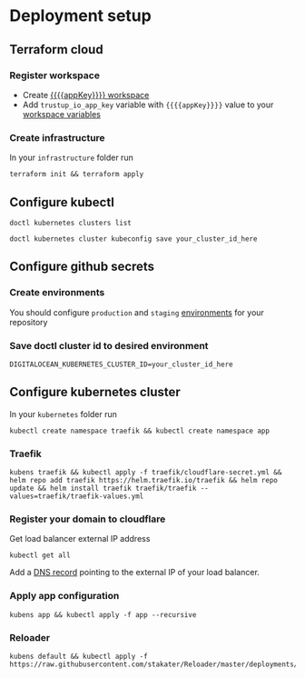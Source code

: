 # Deployment setup

## Terraform cloud

### Register workspace

- Create [{{{{appKey}}}} workspace](https://app.terraform.io/app/{{{{organizationName}}}}/workspaces/new)
- Add `trustup_io_app_key` variable with `{{{{appKey}}}}` value to your [workspace variables](https://app.terraform.io/app/{{{{organizationName}}}}/workspaces/{{{{appKey}}}}/variables)

### Create infrastructure

In your `infrastructure` folder run

```shell
terraform init && terraform apply
```

## Configure kubectl

```shell
doctl kubernetes clusters list
```

```shell
doctl kubernetes cluster kubeconfig save your_cluster_id_here
```

## Configure github secrets

### Create environments

You should configure `production` and `staging` [environments](https://github.com/{{{{githubOrganizationName}}}}/{{{{appKey}}}}/settings/environments) for your repository

### Save doctl cluster id to desired environment

```shell
DIGITALOCEAN_KUBERNETES_CLUSTER_ID=your_cluster_id_here
```

## Configure kubernetes cluster

In your `kubernetes` folder run

```shell
kubectl create namespace traefik && kubectl create namespace app
```

### Traefik

```shell
kubens traefik && kubectl apply -f traefik/cloudflare-secret.yml && helm repo add traefik https://helm.traefik.io/traefik && helm repo update && helm install traefik traefik/traefik --values=traefik/traefik-values.yml
```

### Register your domain to cloudflare

Get load balancer external IP address

```shell
kubectl get all
```

Add a [DNS record](https://dash.cloudflare.com/) pointing to the external IP of your load balancer.

### Apply app configuration

```shell
kubens app && kubectl apply -f app --recursive
```

### Reloader

```shell
kubens default && kubectl apply -f https://raw.githubusercontent.com/stakater/Reloader/master/deployments/kubernetes/reloader.yaml
```
